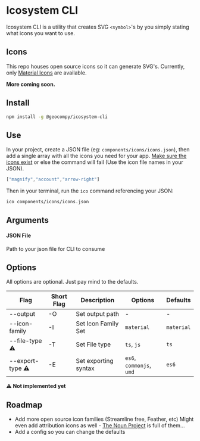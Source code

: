 # Icosystem CLI

Icosystem CLI is a utility that creates SVG `<symbol>`'s by you simply stating what icons you want to use.

## Icons

This repo houses open source icons so it can generate SVG's. Currently, only [Material Icons](https://materialdesignicons.com/) are available.

**More coming soon.**

## Install
```bash
npm install -g @geocompy/icosystem-cli
```

## Use

In your project, create a JSON file (eg: `components/icons/icons.json`), then add a single array with all the icons you need for your app. [Make sure the icons exist](https://github.com/geoctrl/icosystem-cli/tree/master/icons) or else the command will fail (Use the icon file names in your JSON).

```javascript
["magnify","account","arrow-right"]
```

Then in your terminal, run the `ico` command referencing your JSON:

```bash
ico components/icons/icons.json
```

## Arguments

#### JSON File

Path to your json file for CLI to consume

## Options

All options are optional. Just pay mind to the defaults.

| Flag                   | Short Flag | Description          | Options                  | Defaults
| -----------------------|------------|----------------------|--------------------------|------------
| --output               | -O         | Set output path      | -                        | -
| --icon-family          | -I         | Set Icon Family Set  | `material`               | `material`
| --file-type   :warning:| -T         | Set File type        | `ts`, `js`               | `ts`
| --export-type :warning:| -E         | Set exporting syntax | `es6`, `commonjs`, `umd` | `es6`

**:warning: Not implemented yet**

## Roadmap

- Add more open source icon families (Streamline free, Feather, etc) Might even add attribution icons as well - [The Noun Project](http://thenounproject.com) is full of them...
- Add a config so you can change the defaults
